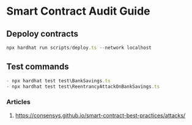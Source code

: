# Smart Contract Audit Guide

## Depoloy contracts
```javascript
npx hardhat run scripts/deploy.ts --network localhost
```

## Test commands
```javascript
- npx hardhat test test\BankSavings.ts
- npx hardhat test test\ReentrancyAttackOnBankSavings.ts
```

### Articles

1. https://consensys.github.io/smart-contract-best-practices/attacks/
